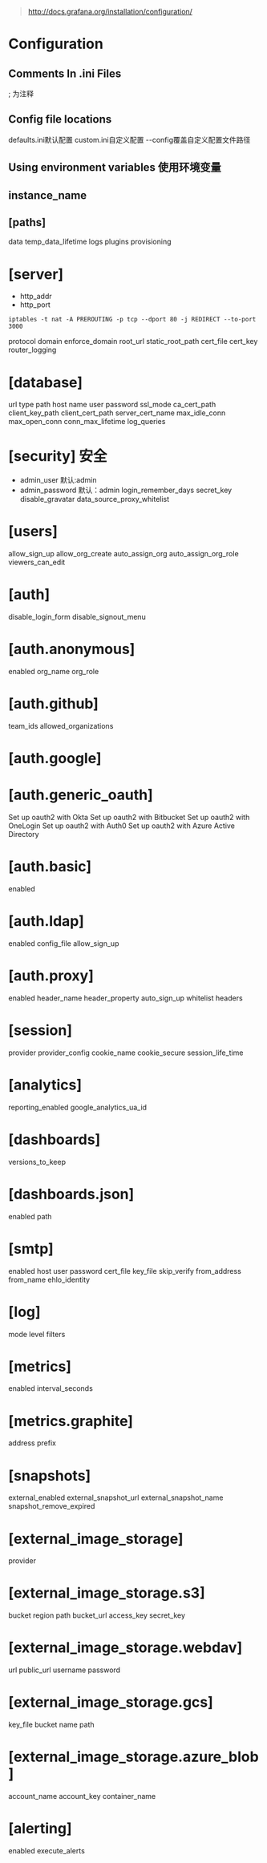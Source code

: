 > http://docs.grafana.org/installation/configuration/

# Configuration
## Comments In .ini Files
; 为注释
## Config file locations
defaults.ini默认配置
custom.ini自定义配置
--config覆盖自定义配置文件路径

## Using environment variables 使用环境变量

## instance_name
## [paths]
  data
  temp_data_lifetime
  logs
  plugins
  provisioning
# [server]
  - http_addr
  - http_port
  ```
  iptables -t nat -A PREROUTING -p tcp --dport 80 -j REDIRECT --to-port 3000
  ```
  protocol
  domain
  enforce_domain
  root_url
  static_root_path
  cert_file
  cert_key
  router_logging
# [database]
  url
  type
  path
  host
  name
  user
  password
  ssl_mode
  ca_cert_path
  client_key_path
  client_cert_path
  server_cert_name
  max_idle_conn
  max_open_conn
  conn_max_lifetime
  log_queries
# [security] 安全
  - admin_user
  默认:admin
  - admin_password
  默认：admin
  login_remember_days
  secret_key
  disable_gravatar
  data_source_proxy_whitelist
# [users]
  allow_sign_up
  allow_org_create
  auto_assign_org
  auto_assign_org_role
  viewers_can_edit
# [auth]
  disable_login_form
  disable_signout_menu
# [auth.anonymous]
  enabled
  org_name
  org_role
# [auth.github]
  team_ids
  allowed_organizations
# [auth.google]
# [auth.generic_oauth]
  Set up oauth2 with Okta
  Set up oauth2 with Bitbucket
  Set up oauth2 with OneLogin
  Set up oauth2 with Auth0
  Set up oauth2 with Azure Active Directory
# [auth.basic]
  enabled
# [auth.ldap]
  enabled
  config_file
  allow_sign_up
# [auth.proxy]
  enabled
  header_name
  header_property
  auto_sign_up
  whitelist
  headers
# [session]
  provider
  provider_config
  cookie_name
  cookie_secure
  session_life_time
# [analytics]
  reporting_enabled
  google_analytics_ua_id
# [dashboards]
  versions_to_keep
# [dashboards.json]
  enabled
  path
# [smtp]
  enabled
  host
  user
  password
  cert_file
  key_file
  skip_verify
  from_address
  from_name
  ehlo_identity
# [log]
  mode
  level
  filters
# [metrics]
  enabled
  interval_seconds
# [metrics.graphite]
  address
  prefix
# [snapshots]
  external_enabled
  external_snapshot_url
  external_snapshot_name
  snapshot_remove_expired
# [external_image_storage]
  provider
# [external_image_storage.s3]
  bucket
  region
  path
  bucket_url
  access_key
  secret_key
# [external_image_storage.webdav]
  url
  public_url
  username
  password
# [external_image_storage.gcs]
  key_file
  bucket name
  path
# [external_image_storage.azure_blob]
  account_name
  account_key
  container_name
# [alerting]
  enabled
  execute_alerts
